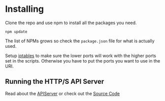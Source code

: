 # Installing
Clone the repo and use npm to install all the packages you need.
 
    npm update


The list of NPMs grows so check the `package.json` file for what 
is actually used.

Setup [iptables](Server/iptables.md) to make sure the lower ports will
work with the higher ports set in the scripts. Otherwise you have to put 
the ports you want to use in the URI.  
 
## Running the HTTP/S API Server
Read about the [APIServer](../APIServer/README.md) or check out
the [Source Code](../APIServer/APIServer.js) 

